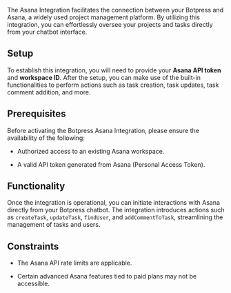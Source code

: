 The Asana Integration facilitates the connection between your Botpress and Asana, a widely used project management platform. By utilizing this integration, you can effortlessly oversee your projects and tasks directly from your chatbot interface.

## Setup

To establish this integration, you will need to provide your **Asana API token** and **workspace ID**. After the setup, you can make use of the built-in functionalities to perform actions such as task creation, task updates, task comment addition, and more.

## Prerequisites

Before activating the Botpress Asana Integration, please ensure the availability of the following:

- Authorized access to an existing Asana workspace.

- A valid API token generated from Asana (Personal Access Token).

## Functionality

Once the integration is operational, you can initiate interactions with Asana directly from your Botpress chatbot. The integration introduces actions such as `createTask`, `updateTask`, `findUser`, and `addCommentToTask`, streamlining the management of tasks and users.

## Constraints

- The Asana API rate limits are applicable.

- Certain advanced Asana features tied to paid plans may not be accessible.
